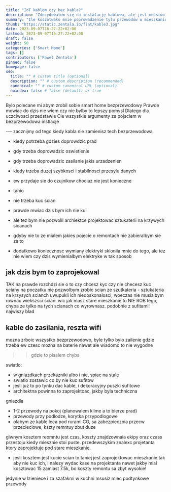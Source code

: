 ```yaml
---
title: "IoT kablem czy bez kabla?"
description: "Zdecydowałem się na instalację kablowa, ale jest mnóstwo argumentów aby wybrać bezprzewodowe rozwiązania smart home. Zanim zdecydujesz się na prócie wszystkich ścian, powinieneś je rozważyć. Prawdę mówiąc do dziś nie wiem, czy nie popełniłem błędu idąc w kable."
summary: "Ile koszotwało mnie poprowadzenie tylu przewodów w mieszkaniu i dlaczego warto rozważyć bezprzewodowy smart home?"
thumb: "https://static.zentala.io/flat/kable3.jpg"
date: 2023-09-07T16:27:22+02:00
lastmod: 2023-09-07T16:27:22+02:00
draft: false
weight: 50
categories: ['Smart Home']
tags: []
contributors: ['Paweł Żentała']
pinned: false
homepage: false
seo:
  title: "" # custom title (optional)
  description: "" # custom description (recommended)
  canonical: "" # custom canonical URL (optional)
  noindex: false # false (default) or true
---
```


Bylo polecane mi abym zrobil sobie smart home bezprzewodowy
Prawde mowiac do dzis nie wiem czy nie bylby to lepszy pomysl
Dlatego dla uczciwosci przedstawie Cie wszystkie argumenty za pojsciem w bezprzewodowa instlacje

--- zacznijmy od tego kiedy kabla nie zamienisz tech bezprzewodowa
- kiedy potrzeba gdzies doprowdzic prad
- gdy trzeba doprowadzic oswietlenie
- gdy trzeba doprowadzic zasilanie jakis urzadzenien
- kiedy trzeba duzej szybkosci i stabilnosci przesylu danych

- ew przydaje sie do czujnikow chociaz nie jest konieczne

* tanio
* nie trzeba kuc scian
* prawde mwiac dzis bym ich nie kul
* ale tez bym nie pozwolil archiektce projektowac sztukaterii na krzywych sicanach

* gdyby nie to ze mialem jakies pojecie o remontach nie zabieralbym sie za to
* dodatkowo koniecznosc wymiany elektryki sklonila mnie do tego, ale tez nie wiem czy dzis wymienialbym elektryke w tak sposob


## jak dzis bym to zaprojekowal

TAK na prawde rozchdzi sie o to czy chcesz kyc czy nie checesz kuc sciany
na poczatku nie pozwolbym zrobic scian ze szutkateria - sztukateria na krzysych scianch uwupukli ich niedoskonalosci, woeczas nie musialbym rownac wiekszsci scian. wic jak masz stare mieszkanie to NIE ROB tego, chyba ze tylko na tych scianach co wyrownasz. podobnie z sufitami! najwiszy blad


## kable do zasilania, reszta wifi

mozna zrboic wszystko bezprzewodowo, byle tylko bylo zailenie gdzie trzeba
ew czesc mozna na baterie nawet ale wiadomo to nie wygodne

>> gdzie to pisalem chyba

swiatlo:
- w gniazdkach przekazniki albo i nie, spiac na stale
- swiatlo zostawic co by nie kuc sufitow
- jesli juz to po tynku dac kable, i dekoracyjny puszki sufitowe
- architektna powinna to zaprojektoac, jakby byla techniczna

gniazdla
- 1-2 przewody na pokoj (planowalem klime a to bierze prad)
- przewody przy podlodze, korytka przypodlogowe
- olabym ze kable leca pod rurami CO, sa zabezpiecznia przecw przecieciowe, kszty remntuy zbut duze


glwnym kosztem reomntu jest czas, koszty znajdzownaia ekipy oraz czass przestoju kiedy miesznie stoi puste. przedewszykim znalexc projetanta ktory zaprojektuje pod stare mieszkanie.

- jesli kosztem jest kucie scian to taniej jest zaprojektowac mieszkanie tak aby nie kuc ich, i nalezy wydac kase na projektanta nawet jakby mial kosztowac 15 zamiast 7.5k, bo koszty remontu sa zbyt wysokie!

jedynie w lzieniece i za szafakmi w kuchni msusiz miec podtynkowe przewody
